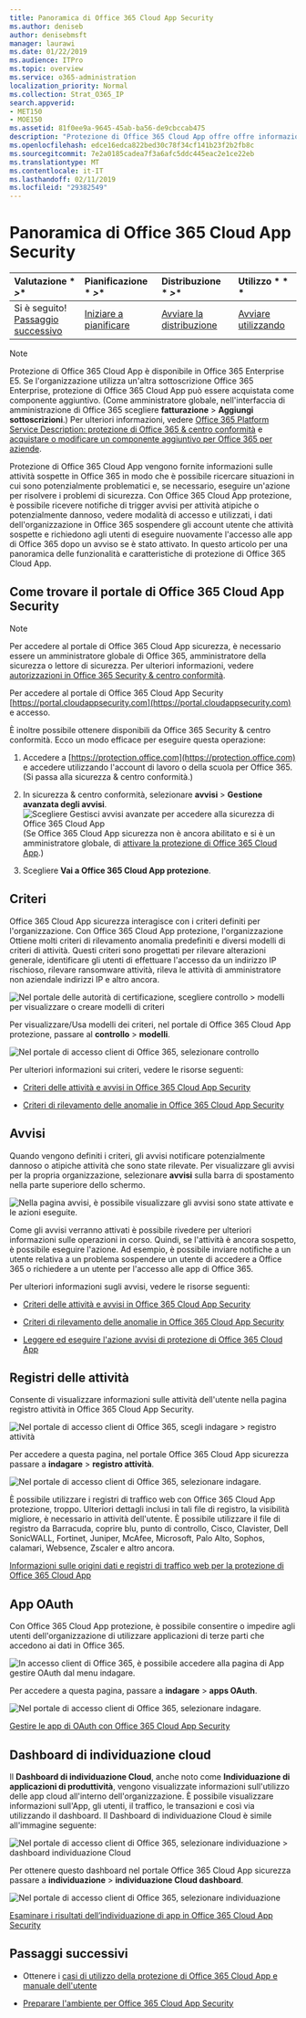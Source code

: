 ```yaml
---
title: Panoramica di Office 365 Cloud App Security
ms.author: deniseb
author: denisebmsft
manager: laurawi
ms.date: 01/22/2019
ms.audience: ITPro
ms.topic: overview
ms.service: o365-administration
localization_priority: Normal
ms.collection: Strat_O365_IP
search.appverid:
- MET150
- MOE150
ms.assetid: 81f0ee9a-9645-45ab-ba56-de9cbccab475
description: "Protezione di Office 365 Cloud App offre offre informazioni sul attività sospette in Office 365 in modo che è possibile ricercare situazioni in cui sono potenzialmente problematici e, se necessario, eseguire un'azione per risolvere i problemi di sicurezza. "
ms.openlocfilehash: edce16edca822bed30c78f34cf141b23f2b2fb8c
ms.sourcegitcommit: 7e2a0185cadea7f3a6afc5ddc445eac2e1ce22eb
ms.translationtype: MT
ms.contentlocale: it-IT
ms.lasthandoff: 02/11/2019
ms.locfileid: "29382549"
---
```

# <a name="overview-of-office-365-cloud-app-security"></a>Panoramica di Office 365 Cloud App Security
  
|Valutazione * *\>**|Pianificazione * *\>**|Distribuzione * *\>**|Utilizzo * * *|
|:-----|:-----|:-----|:-----|
|Si è seguito!  <br/> [Passaggio successivo](get-ready-for-office-365-cas.md) <br/> |[Iniziare a pianificare](get-ready-for-office-365-cas.md) <br/> |[Avviare la distribuzione](turn-on-office-365-cas.md) <br/> |[Avviare utilizzando](utilization-activities-for-ocas.md) <br/> |
   
> [!NOTE]
> Protezione di Office 365 Cloud App è disponibile in Office 365 Enterprise E5. Se l'organizzazione utilizza un'altra sottoscrizione Office 365 Enterprise, protezione di Office 365 Cloud App può essere acquistata come componente aggiuntivo. (Come amministratore globale, nell'interfaccia di amministrazione di Office 365 scegliere **fatturazione** \> **Aggiungi sottoscrizioni**.) Per ulteriori informazioni, vedere [Office 365 Platform Service Description: protezione di Office 365 &amp; centro conformità](https://docs.microsoft.com/office365/servicedescriptions/office-365-platform-service-description/office-365-securitycompliance-center) e [acquistare o modificare un componente aggiuntivo per Office 365 per aziende](https://docs.microsoft.com/office365/admin/subscriptions-and-billing/buy-or-edit-an-add-on). 
  
Protezione di Office 365 Cloud App vengono fornite informazioni sulle attività sospette in Office 365 in modo che è possibile ricercare situazioni in cui sono potenzialmente problematici e, se necessario, eseguire un'azione per risolvere i problemi di sicurezza. Con Office 365 Cloud App protezione, è possibile ricevere notifiche di trigger avvisi per attività atipiche o potenzialmente dannoso, vedere modalità di accesso e utilizzati, i dati dell'organizzazione in Office 365 sospendere gli account utente che attività sospette e richiedono agli utenti di eseguire nuovamente l'accesso alle app di Office 365 dopo un avviso se è stato attivato. In questo articolo per una panoramica delle funzionalità e caratteristiche di protezione di Office 365 Cloud App.
  
    
## <a name="how-to-find-the-office-365-cloud-app-security-portal"></a>Come trovare il portale di Office 365 Cloud App Security

> [!NOTE]
> Per accedere al portale di Office 365 Cloud App sicurezza, è necessario essere un amministratore globale di Office 365, amministratore della sicurezza o lettore di sicurezza. Per ulteriori informazioni, vedere [autorizzazioni in Office 365 Security &amp; centro conformità](permissions-in-the-security-and-compliance-center.md). 
  
Per accedere al portale di Office 365 Cloud App Security [https://portal.cloudappsecurity.com](https://portal.cloudappsecurity.com) e accesso. 

È inoltre possibile ottenere disponibili da Office 365 Security &amp; centro conformità. Ecco un modo efficace per eseguire questa operazione:
  
1. Accedere a [https://protection.office.com](https://protection.office.com) e accedere utilizzando l'account di lavoro o della scuola per Office 365. (Si passa alla sicurezza &amp; centro conformità.)
    
2. In sicurezza &amp; centro conformità, selezionare **avvisi** \> **Gestione avanzata degli avvisi**. <br/>![Scegliere Gestisci avvisi avanzate per accedere alla sicurezza di Office 365 Cloud App](media/958632d4-03e3-4ade-8e22-d5509db6fca7.png)<br/>(Se Office 365 Cloud App sicurezza non è ancora abilitato e si è un amministratore globale, di [attivare la protezione di Office 365 Cloud App](turn-on-office-365-cas.md).)
    
3. Scegliere **Vai a Office 365 Cloud App protezione**. 
    
## <a name="policies"></a>Criteri

Office 365 Cloud App sicurezza interagisce con i criteri definiti per l'organizzazione. Con Office 365 Cloud App protezione, l'organizzazione Ottiene molti criteri di rilevamento anomalia predefiniti e diversi modelli di criteri di attività. Questi criteri sono progettati per rilevare alterazioni generale, identificare gli utenti di effettuare l'accesso da un indirizzo IP rischioso, rilevare ransomware attività, rileva le attività di amministratore non aziendale indirizzi IP e altro ancora.
  
![Nel portale delle autorità di certificazione, scegliere controllo \> modelli per visualizzare o creare modelli di criteri](media/88f615b4-aa8a-480c-b239-323dfcd628e1.png)
  
Per visualizzare/Usa modelli dei criteri, nel portale di Office 365 Cloud App protezione, passare al **controllo** \> **modelli**. 
  
![Nel portale di accesso client di Office 365, selezionare controllo](media/287c2ea9-5172-4697-8e0e-b9ab654105bc.png)
  
Per ulteriori informazioni sui criteri, vedere le risorse seguenti:
  
- [Criteri delle attività e avvisi in Office 365 Cloud App Security](activity-policies-and-alerts.md)
    
- [Criteri di rilevamento delle anomalie in Office 365 Cloud App Security](anomaly-detection-policies-in-ocas.md)
    
## <a name="alerts"></a>Avvisi

Quando vengono definiti i criteri, gli avvisi notificare potenzialmente dannoso o atipiche attività che sono state rilevate. Per visualizzare gli avvisi per la propria organizzazione, selezionare **avvisi** sulla barra di spostamento nella parte superiore dello schermo. 
  
![Nella pagina avvisi, è possibile visualizzare gli avvisi sono state attivate e le azioni eseguite.](media/3b53d4c9-4b13-435d-8547-8c0f9ae6b914.png)
  
Come gli avvisi verranno attivati è possibile rivedere per ulteriori informazioni sulle operazioni in corso. Quindi, se l'attività è ancora sospetto, è possibile eseguire l'azione. Ad esempio, è possibile inviare notifiche a un utente relativa a un problema sospendere un utente di accedere a Office 365 o richiedere a un utente per l'accesso alle app di Office 365.
  
Per ulteriori informazioni sugli avvisi, vedere le risorse seguenti:
  
- [Criteri delle attività e avvisi in Office 365 Cloud App Security](activity-policies-and-alerts.md)
    
- [Criteri di rilevamento delle anomalie in Office 365 Cloud App Security](anomaly-detection-policies-in-ocas.md)
    
- [Leggere ed eseguire l'azione avvisi di protezione di Office 365 Cloud App](review-office-365-cas-alerts.md)
    
## <a name="activity-logs"></a>Registri delle attività

Consente di visualizzare informazioni sulle attività dell'utente nella pagina registro attività in Office 365 Cloud App Security.
  
![Nel portale di accesso client di Office 365, scegli indagare \> registro attività](media/ec19e77d-4e11-49fc-ab7c-0e8b0c29c93c.png)
  
Per accedere a questa pagina, nel portale Office 365 Cloud App sicurezza passare a **indagare** \> **registro attività**. 
  
![Nel portale di accesso client di Office 365, selezionare indagare.](media/8c7b87c9-71a6-4952-adb2-185e941ffe9a.png)
  
È possibile utilizzare i registri di traffico web con Office 365 Cloud App protezione, troppo. Ulteriori dettagli inclusi in tali file di registro, la visibilità migliore, è necessario in attività dell'utente. È possibile utilizzare il file di registro da Barracuda, coprire blu, punto di controllo, Cisco, Clavister, Dell SonicWALL, Fortinet, Juniper, McAfee, Microsoft, Palo Alto, Sophos, calamari, Websence, Zscaler e altro ancora.
  
[Informazioni sulle origini dati e registri di traffico web per la protezione di Office 365 Cloud App](web-traffic-logs-and-data-sources-for-ocas.md)
  
## <a name="oauth-apps"></a>App OAuth

Con Office 365 Cloud App protezione, è possibile consentire o impedire agli utenti dell'organizzazione di utilizzare applicazioni di terze parti che accedono ai dati in Office 365.
  
![In accesso client di Office 365, è possibile accedere alla pagina di App gestire OAuth dal menu indagare.](media/78272cda-986f-4b3b-bbbe-8c236c74f5d3.png)
  
Per accedere a questa pagina, passare a **indagare** \> **apps OAuth**. 
  
![Nel portale di accesso client di Office 365, selezionare indagare.](media/8c7b87c9-71a6-4952-adb2-185e941ffe9a.png)
  
[Gestire le app di OAuth con Office 365 Cloud App Security](manage-app-permissions-in-ocas.md)
  
## <a name="cloud-discovery-dashboard"></a>Dashboard di individuazione cloud

Il **Dashboard di individuazione Cloud**, anche noto come **Individuazione di applicazioni di produttività**, vengono visualizzate informazioni sull'utilizzo delle app cloud all'interno dell'organizzazione. È possibile visualizzare informazioni sull'App, gli utenti, il traffico, le transazioni e così via utilizzando il dashboard. Il Dashboard di individuazione Cloud è simile all'immagine seguente: 
  
![Nel portale di accesso client di Office 365, selezionare individuazione \> dashboard individuazione Cloud](media/61269290-fd82-4d4b-8045-aea1ebc82287.png)
  
Per ottenere questo dashboard nel portale Office 365 Cloud App sicurezza passare a **individuazione** \> **individuazione Cloud dashboard**. 
  
![Nel portale di accesso client di Office 365, selezionare individuazione](media/73b5299f-94b5-49dd-a00f-154d188eb2c5.png)
  
[Esaminare i risultati dell’individuazione di app in Office 365 Cloud App Security](review-app-discovery-findings-in-ocas.md)
  
## <a name="next-steps"></a>Passaggi successivi

- Ottenere i [casi di utilizzo della protezione di Office 365 Cloud App e manuale dell'utente](https://aka.ms/O365CASGuide)
    
- [Preparare l'ambiente per Office 365 Cloud App Security](get-ready-for-office-365-cas.md)
    

